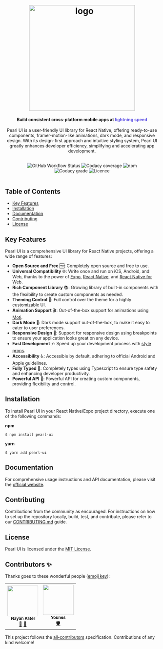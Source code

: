 <h1 align="center">
  <a href="https://docs.pearl-ui.dev/">
    <img width="346" alt="logo" src="https://user-images.githubusercontent.com/29514438/133960518-569428c5-fe04-4631-b20e-5935a4c93914.png">
  </a>
</h1>

<h4 align="center">Build consistent cross-platform mobile apps at <span style="color: #6356e5">lightning speed</span></h4>

<p align="center">
Pearl UI is a user-friendly UI library for React Native, offering ready-to-use components, framer-motion-like animations, dark mode, and responsive design. With its design-first approach and intuitive styling system, Pearl UI greatly enhances developer efficiency, simplifying and accelerating app development.
</p>

<br />

<p align="center" style="width: 80%; margin: auto">
<img alt="GitHub Workflow Status" src="https://img.shields.io/github/actions/workflow/status/agrawal-rohit/pearl-ui/Publish.yml">
<img alt="Codacy coverage" src="https://img.shields.io/codacy/coverage/d0c9aeda98434aa4adfa8446823aead4">
<img alt="npm" src="https://img.shields.io/npm/dw/pearl-ui">
<img alt="Codacy grade" src="https://img.shields.io/codacy/grade/d0c9aeda98434aa4adfa8446823aead4">
<img alt="Licence" src="https://img.shields.io/github/license/agrawal-rohit/pearl-ui"> 
</p>

<br />

## Table of Contents

- [Key Features](#key-features)
- [Installation](#installation)
- [Documentation](#documentation)
- [Contributing](#contributing)
- [License](#license)

## Key Features

Pearl UI is a comprehensive UI library for React Native projects, offering a wide range of features:

- **Open Source and Free** 🆓: Completely open source and free to use.
- **Universal Compatibility** 🌐: Write once and run on iOS, Android, and Web, thanks to the power of [Expo](https://docs.expo.dev/), [React Native](https://reactnative.dev/), and [React Native for Web](https://necolas.github.io/react-native-web/).
- **Rich Component Library** 📚: Growing library of built-in components with the flexibility to create custom components as needed.
- **Theming Control** 🎨: Full control over the theme for a highly customizable UI.
- **Animation Support** 🎬: Out-of-the-box support for animations using [Moti](https://moti.fyi/).
- **Dark Mode** 🌙: Dark mode support out-of-the-box, to make it easy to cater to user preferences.
- **Responsive Design** 📱: Support for responsive design using breakpoints to ensure your application looks great on any device.
- **Fast Development** ⚡: Speed up your development process with [style props](https://docs.pearl-ui.dev/docs/core-features/style-props).
- **Accessibility** ♿: Accessible by default, adhering to official Android and Apple guidelines.
- **Fully Typed** 🦾: Completely types using Typescript to ensure type safety and enhancing developer productivity.
- **Powerful API** 💪: Powerful API for creating custom components, providing flexibility and control.

## Installation

To install Pearl UI in your React Native/Expo project directory, execute one of the following commands:

**npm**

```shell
$ npm install pearl-ui
```

**yarn**

```shell
$ yarn add pearl-ui
```

## Documentation

For comprehensive usage instructions and API documentation, please visit the [official website](https://docs.pearl-ui.dev/).

## Contributing

Contributions from the community as encouraged. For instructions on how to set up the repository locally, build, test, and contribute, please refer to our [CONTRIBUTING.md](./CONTRIBUTING.md) guide.

## License

Pearl UI is licensed under the [MIT License](https://github.com/agrawal-rohit/pearl-ui/blob/main/LICENSE).

## Contributors ✨

Thanks goes to these wonderful people ([emoji key](https://allcontributors.org/docs/en/emoji-key)):

<!-- ALL-CONTRIBUTORS-LIST:START - Do not remove or modify this section -->
<!-- prettier-ignore-start -->
<!-- markdownlint-disable -->
<table>
  <tr>
    <td align="center"><a href="http://nayanpatel.net"><img src="https://avatars.githubusercontent.com/u/79650289?v=4?s=100" width="100px;" alt=""/><br /><sub><b>Nayan Patel</b></sub></a><br /><a href="https://github.com/agrawal-rohit/pearl-ui/commits?author=PatelN123" title="Documentation">📖</a> <a href="https://github.com/agrawal-rohit/pearl-ui/issues?q=author%3APatelN123" title="Bug reports">🐛</a></td>
    <td align="center"><a href="http://yalla.ma"><img src="https://avatars.githubusercontent.com/u/198514?v=4?s=100" width="100px;" alt=""/><br /><sub><b>Younes</b></sub></a><br /><a href="#security-younes200" title="Security">🛡️</a></td>
  </tr>
</table>

<!-- markdownlint-restore -->
<!-- prettier-ignore-end -->

<!-- ALL-CONTRIBUTORS-LIST:END -->

This project follows the [all-contributors](https://github.com/all-contributors/all-contributors) specification. Contributions of any kind welcome!
